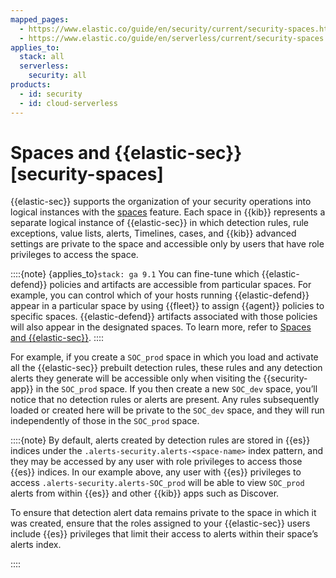 ```yaml
---
mapped_pages:
  - https://www.elastic.co/guide/en/security/current/security-spaces.html
  - https://www.elastic.co/guide/en/serverless/current/security-spaces.html
applies_to:
  stack: all
  serverless:
    security: all
products:
  - id: security
  - id: cloud-serverless
---
```


# Spaces and {{elastic-sec}} [security-spaces]

{{elastic-sec}} supports the organization of your security operations into logical instances with the [spaces](../../../deploy-manage/manage-spaces.md) feature. Each space in {{kib}} represents a separate logical instance of {{elastic-sec}} in which detection rules, rule exceptions, value lists, alerts, Timelines, cases, and {{kib}} advanced settings are private to the space and accessible only by users that have role privileges to access the space. 

::::{note}
{applies_to}`stack: ga 9.1` You can fine-tune which {{elastic-defend}} policies and artifacts are accessible from particular spaces. For example, you can control which of your hosts running {{elastic-defend}} appear in a particular space by using {{fleet}} to assign {{agent}} policies to specific spaces. {{elastic-defend}} artifacts associated with those policies will also appear in the designated spaces. To learn more, refer to [Spaces and {{elastic-sec}}](spaces-defend-faq.md).
::::

For example, if you create a `SOC_prod` space in which you load and activate all the {{elastic-sec}} prebuilt detection rules, these rules and any detection alerts they generate will be accessible only when visiting the {{security-app}} in the `SOC_prod` space. If you then create a new `SOC_dev` space, you’ll notice that no detection rules or alerts are present. Any rules subsequently loaded or created here will be private to the `SOC_dev` space, and they will run independently of those in the `SOC_prod` space.

::::{note}
By default, alerts created by detection rules are stored in {{es}} indices under the `.alerts-security.alerts-<space-name>` index pattern, and they may be accessed by any user with role privileges to access those {{es}} indices. In our example above, any user with {{es}} privileges to access `.alerts-security.alerts-SOC_prod` will be able to view `SOC_prod` alerts from within {{es}} and other {{kib}} apps such as Discover.

To ensure that detection alert data remains private to the space in which it was created, ensure that the roles assigned to your {{elastic-sec}} users include {{es}} privileges that limit their access to alerts within their space’s alerts index.

::::
